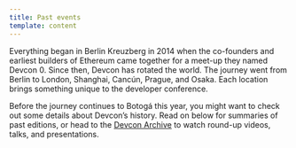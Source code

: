 ```yaml
---
title: Past events
template: content
---
```


Everything began in Berlin Kreuzberg in 2014 when the co-founders and earliest builders of Ethereum came together for a meet-up they named Devcon 0. Since then, Devcon has rotated the world. The journey went from Berlin to London, Shanghai, Cancún, Prague, and Osaka. Each location brings something unique to the developer conference.

Before the journey continues to Botogá this year, you might want to check out some details about Devcon’s history. Read on below for summaries of past editions, or head to the [Devcon Archive](https://archive.devcon.org/archive) to watch round-up videos, talks, and presentations.
